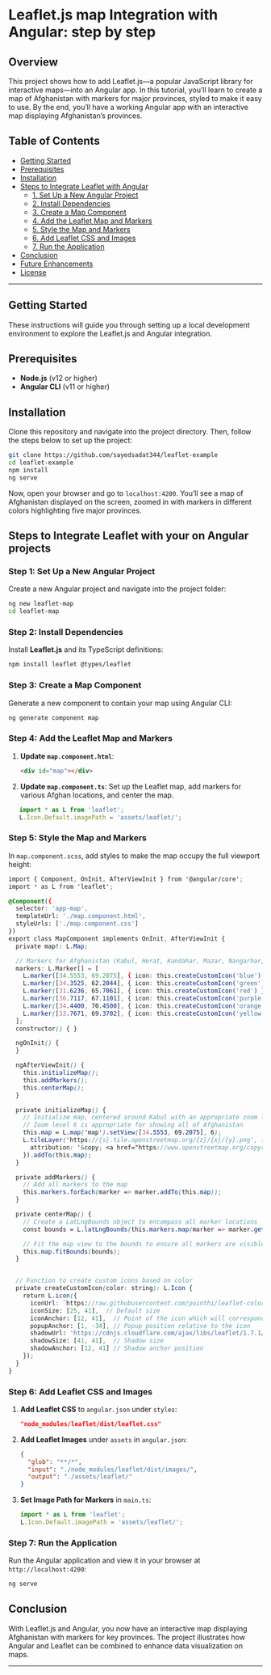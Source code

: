
# Leaflet.js map Integration with Angular: step by step

## Overview


This project shows how to add Leaflet.js—a popular JavaScript library for interactive maps—into an Angular app. In this tutorial, you’ll learn to create a map of Afghanistan with markers for major provinces, styled to make it easy to use. By the end, you’ll have a working Angular app with an interactive map displaying Afghanistan’s provinces.

## Table of Contents

- [Getting Started](#getting-started)
- [Prerequisites](#prerequisites)
- [Installation](#installation)
- [Steps to Integrate Leaflet with Angular](#steps-to-integrate-leaflet-with-angular)
  - [1. Set Up a New Angular Project](#step-1-set-up-a-new-angular-project)
  - [2. Install Dependencies](#step-2-install-dependencies)
  - [3. Create a Map Component](#step-3-create-a-map-component)
  - [4. Add the Leaflet Map and Markers](#step-4-add-the-leaflet-map-and-markers)
  - [5. Style the Map and Markers](#step-5-style-the-map-and-markers)
  - [6. Add Leaflet CSS and Images](#step-6-add-leaflet-css-and-images)
  - [7. Run the Application](#step-7-run-the-application)
- [Conclusion](#conclusion)
- [Future Enhancements](#future-enhancements)
- [License](#license)

---

## Getting Started

These instructions will guide you through setting up a local development environment to explore the Leaflet.js and Angular integration.

## Prerequisites

- **Node.js** (v12 or higher)
- **Angular CLI** (v11 or higher)

## Installation

Clone this repository and navigate into the project directory. Then, follow the steps below to set up the project:

```bash
git clone https://github.com/sayedsadat344/leaflet-example
cd leaflet-example
npm install
ng serve
```

Now, open your browser and go to `localhost:4200`. You’ll see a map of Afghanistan displayed on the screen, zoomed in with markers in different colors highlighting five major provinces.

## Steps to Integrate Leaflet with your on Angular projects

### Step 1: Set Up a New Angular Project

Create a new Angular project and navigate into the project folder:

```bash
ng new leaflet-map
cd leaflet-map
```

### Step 2: Install Dependencies

Install **Leaflet.js** and its TypeScript definitions:

```bash
npm install leaflet @types/leaflet
```

### Step 3: Create a Map Component

Generate a new component to contain your map using Angular CLI:

```bash
ng generate component map
```

### Step 4: Add the Leaflet Map and Markers

1. **Update `map.component.html`**:
   ```html
   <div id="map"></div>
   ```

2. **Update `map.component.ts`**: Set up the Leaflet map, add markers for various Afghan locations, and center the map.

```typescript
   import * as L from 'leaflet';
   L.Icon.Default.imagePath = 'assets/leaflet/';
   ```
  

### Step 5: Style the Map and Markers

In `map.component.scss`, add styles to make the map occupy the full viewport height:

```scss
import { Component, OnInit, AfterViewInit } from '@angular/core';
import * as L from 'leaflet';

@Component({
  selector: 'app-map',
  templateUrl: './map.component.html',
  styleUrls: ['./map.component.css']
})
export class MapComponent implements OnInit, AfterViewInit {
  private map!: L.Map;

  // Markers for Afghanistan (Kabul, Herat, Kandahar, Mazar, Nangarhar, Paktia)
  markers: L.Marker[] = [
    L.marker([34.5553, 69.2075], { icon: this.createCustomIcon('blue') }), // Kabul
    L.marker([34.3525, 62.2044], { icon: this.createCustomIcon('green') }), // Herat
    L.marker([31.6236, 65.7061], { icon: this.createCustomIcon('red') }), // Kandahar
    L.marker([36.7117, 67.1101], { icon: this.createCustomIcon('purple') }), // Mazar-i-Sharif
    L.marker([34.4400, 70.4500], { icon: this.createCustomIcon('orange') }), // Nangarhar
    L.marker([33.7671, 69.3702], { icon: this.createCustomIcon('yellow') })  // Paktia
  ];
  constructor() { }

  ngOnInit() {
  }

  ngAfterViewInit() {
    this.initializeMap();
    this.addMarkers();
    this.centerMap();
  }

  private initializeMap() {
    // Initialize map, centered around Kabul with an appropriate zoom level
    // Zoom level 6 is appropriate for showing all of Afghanistan
    this.map = L.map('map').setView([34.5553, 69.2075], 6);
    L.tileLayer('https://{s}.tile.openstreetmap.org/{z}/{x}/{y}.png', {
      attribution: '&copy; <a href="https://www.openstreetmap.org/copyright">OpenStreetMap</a> contributors'
    }).addTo(this.map);
  }

  private addMarkers() {
    // Add all markers to the map
    this.markers.forEach(marker => marker.addTo(this.map));
  }

  private centerMap() {
    // Create a LatLngBounds object to encompass all marker locations
    const bounds = L.latLngBounds(this.markers.map(marker => marker.getLatLng()));

    // Fit the map view to the bounds to ensure all markers are visible
    this.map.fitBounds(bounds);
  }


  // Function to create custom icons based on color
  private createCustomIcon(color: string): L.Icon {
    return L.icon({
      iconUrl: `https://raw.githubusercontent.com/pointhi/leaflet-color-markers/master/img/marker-icon-${color}.png`,
      iconSize: [25, 41],  // Default size
      iconAnchor: [12, 41],  // Point of the icon which will correspond to marker's location
      popupAnchor: [1, -34], // Popup position relative to the icon
      shadowUrl: 'https://cdnjs.cloudflare.com/ajax/libs/leaflet/1.7.1/images/marker-shadow.png',
      shadowSize: [41, 41],  // Shadow size
      shadowAnchor: [12, 41] // Shadow anchor position
    });
  }
}

```

### Step 6: Add Leaflet CSS and Images

1. **Add Leaflet CSS** to `angular.json` under `styles`:
   ```json
   "node_modules/leaflet/dist/leaflet.css"
   ```

2. **Add Leaflet Images** under `assets` in `angular.json`:
   ```json
   {
     "glob": "**/*",
     "input": "./node_modules/leaflet/dist/images/",
     "output": "./assets/leaflet/"
   }
   ```

3. **Set Image Path for Markers** in `main.ts`:
   ```typescript
   import * as L from 'leaflet';
   L.Icon.Default.imagePath = 'assets/leaflet/';
   ```

### Step 7: Run the Application

Run the Angular application and view it in your browser at `http://localhost:4200`:

```bash
ng serve
```

## Conclusion

With Leaflet.js and Angular, you now have an interactive map displaying Afghanistan with markers for key provinces. The project illustrates how Angular and Leaflet can be combined to enhance data visualization on maps.





---
